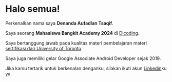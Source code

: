 # Halo semua! 

Perkenalkan nama saya **Denanda Aufadlan Tsaqif**.<br>

Saya seorang **Mahasiswa Bangkit Academy 2024**  di [Dicoding](https://www.dicoding.com/).<br>

Saya bertanggung jawab pada kualitas materi pembelajaran materi [sertifikasi dari University of Toronto](https://www.coursera.org/account/accomplishments/specialization/CLKJD8XBXJ3M).<br>

Saya juga memiliki gelar Google Associate Android Developer sejak 2019.<br>

Jika kamu tertarik untuk berkenalan denganku, silakan ikuti akun [Linkedin](https://www.linkedin.com/in/denannn/)ku ya.
